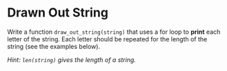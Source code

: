 # Drawn Out String

Write a function `draw_out_string(string)` that uses a for loop to **print** each letter of the string.
Each letter should be repeated for the length of the string (see the examples below).

*Hint: `len(string)` gives the length of a string.*
